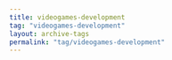 ```yaml
---
title: videogames-development
tag: "videogames-development"
layout: archive-tags
permalink: "tag/videogames-development"
---
```


